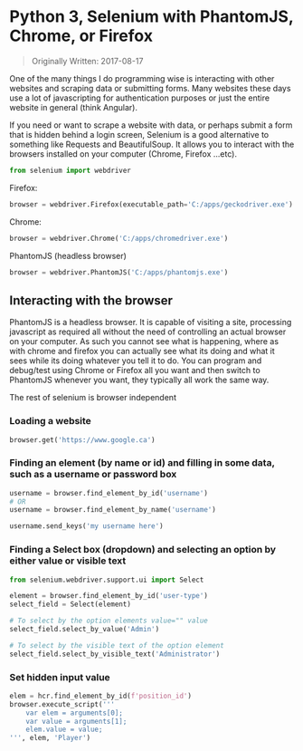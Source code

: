 # Python 3, Selenium with PhantomJS, Chrome, or Firefox

> Originally Written: 2017-08-17

One of the many things I do programming wise is interacting with other websites and scraping data or submitting forms. 
Many websites these days use a lot of javascripting for authentication purposes or just the entire website in 
general (think Angular).

If you need or want to scrape a website with data, or perhaps submit a form that is hidden behind a login screen, 
Selenium is a good alternative to something like Requests and BeautifulSoup. It allows you to interact with the 
browsers installed on your computer (Chrome, Firefox ...etc).

```python
from selenium import webdriver
```

Firefox:

```python
browser = webdriver.Firefox(executable_path='C:/apps/geckodriver.exe')
```

Chrome:

```python
browser = webdriver.Chrome('C:/apps/chromedriver.exe')
```

PhantomJS (headless browser)

```python
browser = webdriver.PhantomJS('C:/apps/phantomjs.exe')
```

## Interacting with the browser

PhantomJS is a headless browser. It is capable of visiting a site, processing javascript as required all without 
the need of controlling an actual browser on your computer. As such you cannot see what is happening, where as with 
chrome and firefox you can actually see what its doing and what it sees while its doing whatever you tell it to do. 
You can program and debug/test using Chrome or Firefox all you want and then switch to PhantomJS whenever you want, 
they typically all work the same way.

The rest of selenium is browser independent

### Loading a website

```python
browser.get('https://www.google.ca')
```

### Finding an element (by name or id) and filling in some data, such as a username or password box

```python
username = browser.find_element_by_id('username')
# OR
username = browser.find_element_by_name('username')

username.send_keys('my username here')
```

### Finding a Select box (dropdown) and selecting an option by either value or visible text

```python
from selenium.webdriver.support.ui import Select

element = browser.find_element_by_id('user-type')
select_field = Select(element)

# To select by the option elements value="" value
select_field.select_by_value('Admin')

# To select by the visible text of the option element
select_field.select_by_visible_text('Administrator')
```

### Set hidden input value

```python
elem = hcr.find_element_by_id(f'position_id')
browser.execute_script('''
    var elem = arguments[0];
    var value = arguments[1];
    elem.value = value;
''', elem, 'Player')
```
